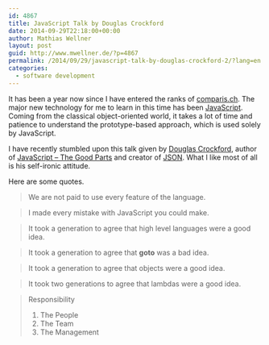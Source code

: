 ```yaml
---
id: 4867
title: JavaScript Talk by Douglas Crockford
date: 2014-09-29T22:18:00+00:00
author: Mathias Wellner
layout: post
guid: http://www.mwellner.de/?p=4867
permalink: /2014/09/29/javascript-talk-by-douglas-crockford-2/?lang=en
categories:
  - software development
---
```

It has been a year now since I have entered the ranks of <a href="http://www.comparis.ch" title="comparis.ch" target="_blank">comparis.ch</a>. The major new technology for me to learn in this time has been <a href="http://en.wikipedia.org/wiki/JavaScript" title="Wikipedia - JavaScript" target="_blank">JavaScript</a>. Coming from the classical object-oriented world, it takes a lot of time and patience to understand the prototype-based approach, which is used solely by JavaScript. 

I have recently stumbled upon this talk given by <a href="http://en.wikipedia.org/wiki/Douglas_Crockford" title="Wikipedia - Douglas Crockford" target="_blank">Douglas Crockford</a>, author of <a href="http://shop.oreilly.com/product/9780596517748.do" title="JavaScript - The Good Parts" target="_blank">JavaScript &#8211; The Good Parts</a> and creator of <a href="http://en.wikipedia.org/wiki/JSON" title="Wikipedia - JSON" target="_blank">JSON</a>. What I like most of all is his self-ironic attitude. 



Here are some quotes.

> We are not paid to use every feature of the language. 

> I made every mistake with JavaScript you could make. 

> It took a generation to agree that high level languages were a good idea.
  
> It took a generation to agree that **goto** was a bad idea.
  
> It took a generation to agree that objects were a good idea.
  
> It took two generations to agree that lambdas were a good idea. 

> Responsibility
> 
>   1. The People
>   2. The Team
>   3. The Management